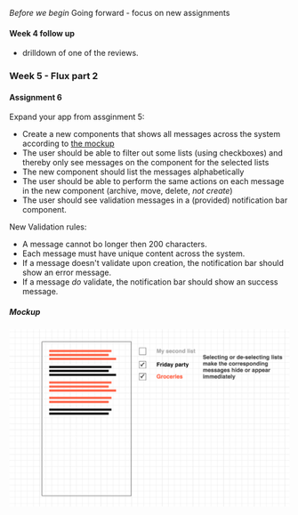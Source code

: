 _Before we begin_
Going forward - focus on new assignments

#### Week 4 follow up
* drilldown of one of the reviews. 

### Week 5 - Flux part 2

#### Assignment 6

Expand your app from assginment 5:

- Create a new components that shows all messages across the system according to [the mockup](https://github.com/e-conomic/client-side-application-course/blob/master/public/week5/readme.md#mockup)
- The user should be able to filter out some lists (using checkboxes) and thereby only see messages on the component for the selected lists
- The new component should list the messages alphabetically
- The user should be able to perform the same actions on each message in the new component (archive, move, delete, _not create_)
- The user should see validation messages in a (provided) notification bar component.

New Validation rules:

- A message cannot bo longer then 200 characters.
- Each message must have unique content across the system.
- If a message doesn't validate upon creation, the notification bar should show an error message.
- If a message _do_ validate, the notification bar should show an success message.

##### Mockup
<img width=700 src="https://github.com/e-conomic/client-side-application-course/blob/master/public/week5/mockup.png" />

